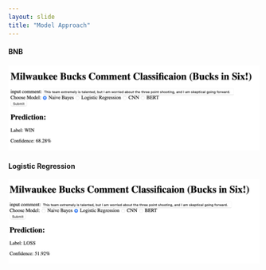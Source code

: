 ```yaml
---
layout: slide
title: "Model Approach"
---
```


#### BNB

![Bernoulli Naive Bayes](../NBDEMO.png)

#### Logistic Regression

![Logistic Regression](../LRDEMO.png)

